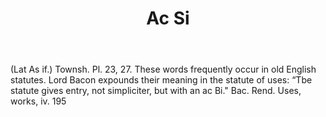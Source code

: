 ---
title: Ac Si
permalink: "/definitions/ac-si.html"
body: '(Lat As if.) Townsh. Pl. 23, 27. These words frequently occur in old English
  statutes. Lord Bacon expounds their meaning in the statute of uses: “Tbe statute
  gives entry, not simpliciter, but with an ac Bi." Bac. Rend. Uses, works, iv. 195'
published_at: '2018-07-07'
layout: post
---